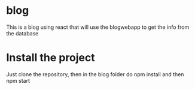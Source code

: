 # blog

This is a blog using react that will use the blogwebapp to get the info from the database

# Install the project

Just clone the repository, then in the blog folder do npm install and
then npm start
